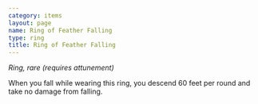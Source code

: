 ```yaml
---
category: items
layout: page
name: Ring of Feather Falling
type: ring
title: Ring of Feather Falling 
---
```

_Ring, rare (requires attunement)_ 

When you fall while wearing this ring, you descend 60 feet per round and take no damage from falling. 
